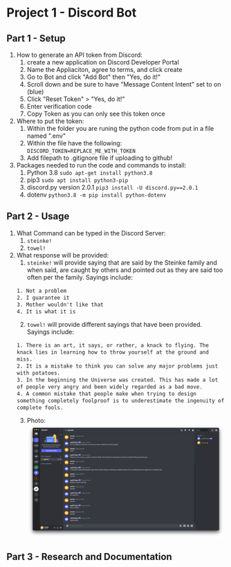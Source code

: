 # Project 1 - Discord Bot

## Part 1 - Setup
1. How to generate an API token from Discord:
	1. create a new application on Discord Developer Portal
	2. Name the Appliaciton, agree to terms, and click create
	3. Go to Bot and click "Add Bot" then "Yes, do it!"
	4. Scroll down and be sure to have "Message Content Intent" set to on (blue)
	5. Click "Reset Token" > "Yes, do it!"
	7. Enter verification code
	8. Copy Token as you can only see this token once
2. Where to put the token:
	1. Within the folder you are runing the python code from put in a file named ".env"
	2. Within the file have the following: `DISCORD_TOKEN=REPLACE_ME_WITH_TOKEN`
	3. Add filepath to .gitignore file if uploading to github!
3. Packages needed to run the code and commands to install:
	1. Python 3.8 `sudo apt-get install python3.8`
	2. pip3 `sudo apt install python3-pip`
	3. discord.py version 2.0.1 `pip3 install -U discord.py==2.0.1`
	4. dotenv `python3.8 -m pip install python-dotenv`

## Part 2 - Usage
1. What Command can be typed in the Discord Server:
	1. `steinke!`
	2. `towel!`
2. What response will be provided:
	1. `steinke!` will provide saying that are said by the Steinke family and when said, are caught by others and pointed out as they are said too often per the family. Sayings include:
	```
	1. Not a problem
	2. I guarantee it
	3. Mother wouldn't like that
	4. It is what it is
	```
	2. `towel!` will provide different sayings that have been provided. Sayings include:
	```
	1. There is an art, it says, or rather, a knack to flying. The knack lies in learning how to throw yourself at the ground and miss.
    2. It is a mistake to think you can solve any major problems just with potatoes.
    3. In the beginning the Universe was created. This has made a lot of people very angry and been widely regarded as a bad move.
    4. A common mistake that people make when trying to design something completely foolproof is to underestimate the ingenuity of complete fools.
	```
	3. Photo:
	![proof](Discord.png)

## Part 3 - Research and Documentation
